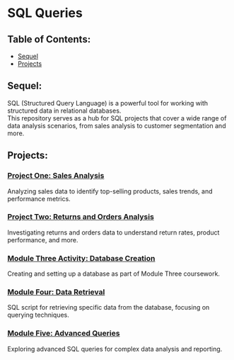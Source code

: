 <!DOCTYPE html>
<head>
  <meta charset="UTF-8">
  <meta name="viewport" content="width=device-width, initial-scale=1.0">
</head>
<body>
  <h1>SQL Queries</h1>
  <h2>Table of Contents:</h2>
  <ul>
    <li>
      <a href="#sequel">Sequel</a>
    </li>
    <li>
      <a href="#projects">Projects</a>
    </li>
  </ul>
  <h2>Sequel:</h2>
  <p>SQL (Structured Query Language) is a powerful tool for working with structured data in relational databases. <br>This repository serves as a hub for SQL projects that cover a wide range of data analysis scenarios, from sales analysis to customer segmentation and more. </p>
  <h2>Projects:</h2>
  <h3>
    <a href="Project%20One.sql">Project One: Sales Analysis</a>
  </h3>
  <p>Analyzing sales data to identify top-selling products, sales trends, and performance metrics.</p>
  <h3>
    <a href="Project%20Two.sql">Project Two: Returns and Orders Analysis</a>
  </h3>
  <p>Investigating returns and orders data to understand return rates, product performance, and more.</p>
  <h3>
    <a href="Module%20Three%20Activity.sql">Module Three Activity: Database Creation</a>
  </h3>
  <p>Creating and setting up a database as part of Module Three coursework.</p>
  <h3>
    <a href="Module%20Four.sql">Module Four: Data Retrieval</a>
  </h3>
  <p>SQL script for retrieving specific data from the database, focusing on querying techniques.</p>
  <h3>
    <a href="Module%20Five.sql">Module Five: Advanced Queries</a>
  </h3>
  <p>Exploring advanced SQL queries for complex data analysis and reporting.</p>
